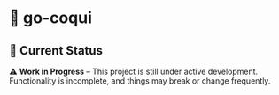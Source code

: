 # 🐸 go-coqui

## 🚧 Current Status

⚠️ **Work in Progress** – This project is still under active development. Functionality is incomplete, and things may break or change frequently.